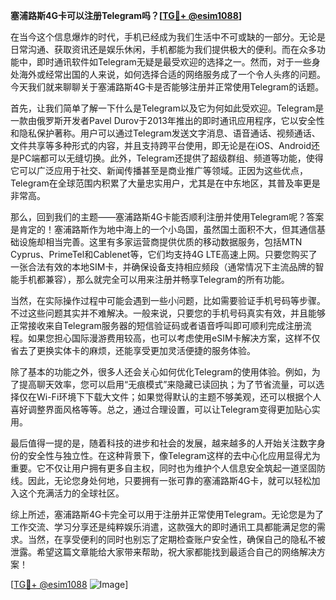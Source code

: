 **塞浦路斯4G卡可以注册Telegram吗？[[TG💪+ @esim1088](https://t.me/s/esim1088)]**

在当今这个信息爆炸的时代，手机已经成为我们生活中不可或缺的一部分。无论是日常沟通、获取资讯还是娱乐休闲，手机都能为我们提供极大的便利。而在众多功能中，即时通讯软件如Telegram无疑是最受欢迎的选择之一。然而，对于一些身处海外或经常出国的人来说，如何选择合适的网络服务成了一个令人头疼的问题。今天我们就来聊聊关于塞浦路斯4G卡是否能够注册并正常使用Telegram的话题。

首先，让我们简单了解一下什么是Telegram以及它为何如此受欢迎。Telegram是一款由俄罗斯开发者Pavel Durov于2013年推出的即时通讯应用程序，它以安全性和隐私保护著称。用户可以通过Telegram发送文字消息、语音通话、视频通话、文件共享等多种形式的内容，并且支持跨平台使用，即无论是在iOS、Android还是PC端都可以无缝切换。此外，Telegram还提供了超级群组、频道等功能，使得它可以广泛应用于社交、新闻传播甚至是商业推广等领域。正因为这些优点，Telegram在全球范围内积累了大量忠实用户，尤其是在中东地区，其普及率更是非常高。

那么，回到我们的主题——塞浦路斯4G卡能否顺利注册并使用Telegram呢？答案是肯定的！塞浦路斯作为地中海上的一个小岛国，虽然国土面积不大，但其通信基础设施却相当完善。这里有多家运营商提供优质的移动数据服务，包括MTN Cyprus、PrimeTel和Cablenet等，它们均支持4G LTE高速上网。只要您购买了一张合法有效的本地SIM卡，并确保设备支持相应频段（通常情况下主流品牌的智能手机都兼容），那么就完全可以用来注册并畅享Telegram的所有功能。

当然，在实际操作过程中可能会遇到一些小问题，比如需要验证手机号码等步骤。不过这些问题其实并不难解决。一般来说，只要您的手机号码真实有效，并且能够正常接收来自Telegram服务器的短信验证码或者语音呼叫即可顺利完成注册流程。如果您担心国际漫游费用较高，也可以考虑使用eSIM卡解决方案，这样不仅省去了更换实体卡的麻烦，还能享受更加灵活便捷的服务体验。

除了基本的功能之外，很多人还会关心如何优化Telegram的使用体验。例如，为了提高聊天效率，您可以启用“无痕模式”来隐藏已读回执；为了节省流量，可以选择仅在Wi-Fi环境下下载大文件；如果觉得默认的主题不够美观，还可以根据个人喜好调整界面风格等等。总之，通过合理设置，可以让Telegram变得更加贴心实用。

最后值得一提的是，随着科技的进步和社会的发展，越来越多的人开始关注数字身份的安全性与独立性。在这种背景下，像Telegram这样的去中心化应用显得尤为重要。它不仅让用户拥有更多自主权，同时也为维护个人信息安全筑起一道坚固防线。因此，无论您身处何地，只要拥有一张可靠的塞浦路斯4G卡，就可以轻松加入这个充满活力的全球社区。

综上所述，塞浦路斯4G卡完全可以用于注册并正常使用Telegram。无论您是为了工作交流、学习分享还是纯粹娱乐消遣，这款强大的即时通讯工具都能满足您的需求。当然，在享受便利的同时也别忘了定期检查账户安全性，确保自己的隐私不被泄露。希望这篇文章能给大家带来帮助，祝大家都能找到最适合自己的网络解决方案！

[[TG💪+ @esim1088](https://t.me/s/esim1088) ![Image](https://i.postimg.cc/4NQfJmqS/Snipaste-2025-05-13-00-14-12.png)]